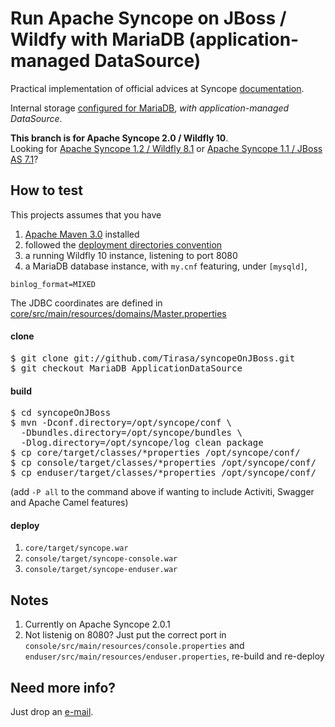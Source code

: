 # Run Apache Syncope on JBoss / Wildfy with MariaDB (application-managed DataSource)

Practical implementation of official advices at Syncope [documentation](https://syncope.apache.org/docs/reference-guide.html#wildfly-9-and-10).

Internal storage [configured for MariaDB](https://syncope.apache.org/docs/reference-guide.html#mariadb), _with application-managed DataSource_.

**This branch is for Apache Syncope 2.0 / Wildfly 10**.<br/>
Looking for [Apache Syncope 1.2 / Wildfly 8.1](https://github.com/Tirasa/syncopeOnJBoss/tree/1_2_X) or [Apache Syncope 1.1 / JBoss AS 7.1](https://github.com/Tirasa/syncopeOnJBoss/tree/1_1_X)?

## How to test ##

This projects assumes that you have
 1. [Apache Maven 3.0](http://maven.apache.org) installed
 1. followed the [deployment directories convention](https://syncope.apache.org/docs/reference-guide.html#deployment-directories)
 1. a running Wildfly 10 instance, listening to port 8080
 1. a MariaDB database instance, with `my.cnf` featuring, under `[mysqld]`,
 
  ```
  binlog_format=MIXED
  ```
  The JDBC coordinates are defined in [core/src/main/resources/domains/Master.properties](https://github.com/Tirasa/syncopeOnJBoss/blob/MariaDB_NoContainerDataSource/core/src/main/resources/domains/Master.properties)

#### clone ####

<pre>
$ git clone git://github.com/Tirasa/syncopeOnJBoss.git
$ git checkout MariaDB_ApplicationDataSource
</pre>

#### build ####

<pre>
$ cd syncopeOnJBoss
$ mvn -Dconf.directory=/opt/syncope/conf \
  -Dbundles.directory=/opt/syncope/bundles \
  -Dlog.directory=/opt/syncope/log clean package
$ cp core/target/classes/*properties /opt/syncope/conf/
$ cp console/target/classes/*properties /opt/syncope/conf/
$ cp enduser/target/classes/*properties /opt/syncope/conf/
</pre>
(add `-P all` to the command above if wanting to include Activiti, Swagger and Apache Camel features)

#### deploy ####

 1. <code>core/target/syncope.war</code>
 1. <code>console/target/syncope-console.war</code>
 1. <code>console/target/syncope-enduser.war</code>

## Notes ##
 1. Currently on Apache Syncope 2.0.1
 1. Not listenig on 8080? Just put the correct port in <code>console/src/main/resources/console.properties</code> and <code>enduser/src/main/resources/enduser.properties</code>, re-build and re-deploy

## Need more info? ##
Just drop an [e-mail](mailto:syncope@tirasa.net).

